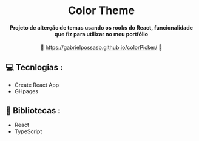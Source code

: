 <div align='center'>

   # Color Theme
      
   #### Projeto de alterção de temas usando os rooks do React, funcionalidade que fiz para utilizar no meu portfólio ####

   :link: <https://gabrielpossasb.github.io/colorPicker/> :link:
</div>

## :computer: Tecnlogias :

- Create React App
- GHpages

## :rocket: Bibliotecas :

- React
- TypeScript
